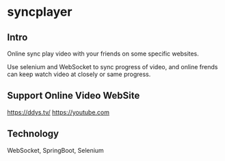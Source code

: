 # syncplayer
## Intro
Online sync play video with your friends on some specific websites.

Use selenium and WebSocket to sync progress of video, and online frends can keep watch video at closely or same progress.

## Support Online Video WebSite
https://ddys.tv/
https://youtube.com

## Technology
WebSocket, SpringBoot, Selenium 
